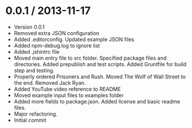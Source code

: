 
0.0.1 / 2013-11-17
==================

 * Version 0.0.1
 * Removed extra JSON configuration
 * Added .editorconfig. Updated example JSON files
 * Added npm-debug.log to ignore list
 * Added .jshintrc file
 * Moved main entry file to src folder. Specified package files and directories. Added prepublish and test scripts. Added Gruntfile for build step and testing.
 * Properly ordered Prisoners and Rush. Moved The Wolf of Wall Street to the end. Removed Jack Ryan.
 * Added YouTube video reference to README
 * Moved example input files to examples folder
 * Added more fields to package.json. Added license and basic readme files.
 * Major refactoring.
 * Initial commit
